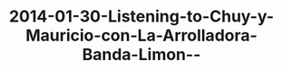 ---
layout: blog
title: 2014-01-30-Listening-to-Chuy-y-Mauricio-con-La-Arrolladora-Banda-Limon--
category: blog
lat: 13.19321
lng: 101.24626
image: https://s3-us-west-2.amazonaws.com/travels2013/2014-01-30 02:51:38 PST.jpg
observation: 20140130025138PST
---